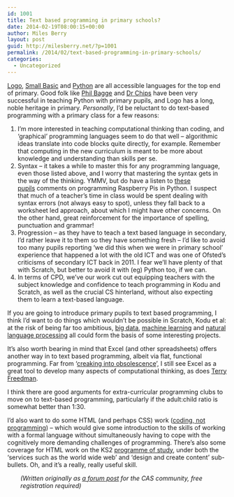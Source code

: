 ```yaml
---
id: 1001
title: Text based programming in primary schools?
date: 2014-02-19T08:00:15+00:00
author: Miles Berry
layout: post
guid: http://milesberry.net/?p=1001
permalink: /2014/02/text-based-programming-in-primary-schools/
categories:
  - Uncategorized
---
```

[Logo](http://www.calormen.com/jslogo/), [Small Basic](http://smallbasic.com/) and [Python](http://openbookproject.net/thinkcs/python/english3e/hello_little_turtles.html) are all accessible languages for the top end of primary. Good folk like [Phil Bagge](http://www.pythoncode.co.uk/) and [Dr Chips](http://primarycomputing.co.uk/python-resources/) have been very successful in teaching Python with primary pupils, and Logo has a long, noble heritage in primary. _Personally_, I’d be reluctant to do text-based programming with a primary class for a few reasons:

  1. I’m more interested in teaching computational thinking than coding, and ‘graphical’ programming languages seem to do that well &#8211; algorithmic ideas translate into code blocks quite directly, for example. Remember that computing in the new curriculum is meant to be more about knowledge and understanding than skills per se.
  2. Syntax &#8211; it takes a while to master this for any programming language, even those listed above, and I worry that mastering the syntax gets in the way of the thinking. YMMV, but do have a listen to [these pupils](http://www.bbc.co.uk/news/technology-18301670) comments on programming Raspberry Pis in Python. I suspect that much of a teacher&#8217;s time in class would be spent dealing with syntax errors (not always easy to spot), unless they fall back to a worksheet led approach, about which I might have other concerns. On the other hand, great reinforcement for the importance of spelling, punctuation and grammar!
  3. Progression &#8211; as they have to teach a text based language in secondary, I’d rather leave it to them so they have something fresh &#8211; I’d like to avoid too many pupils reporting ‘we did this when we were in primary school’ experience that happened a lot with the old ICT and was one of Ofsted’s criticisms of secondary ICT back in 2011. I fear we’ll have plenty of that with Scratch, but better to avoid it with (eg) Python too, if we can.
  4. In terms of CPD, we’ve our work cut out equipping teachers with the subject knowledge and confidence to teach programming in Kodu and Scratch, as well as the crucial CS hinterland, without also expecting them to learn a text-based language.

If you are going to introduce primary pupils to text based programming, I think I’d want to do things which wouldn’t be possible in Scratch, Kodu et al: at the risk of being far too ambitious, [big data](http://pandas.pydata.org/), [machine learning](http://scikit-learn.org/stable/) and [natural language processing](http://www.nltk.org/) all could form the basis of some interesting projects.

It’s also worth bearing in mind that Excel (and other spreadsheets) offers another way in to text based programming, albeit via flat, functional programming. Far from ‘[creaking into obsolescence](https://www.gov.uk/government/speeches/michael-gove-speaks-about-computing-and-education-technology)’, I still see Excel as a great tool to develop many aspects of computational thinking, as does [Terry Freedman](http://www.ictineducation.org/home-page/2013/11/4/computational-thinking-and-spreadsheets.html).

I think there are good arguments for extra-curricular programming clubs to move on to text-based programming, particularly if the adult:child ratio is somewhat better than 1:30.

I’d also want to do some HTML (and perhaps CSS) work ([coding, not programming](http://community.computingatschool.org.uk/forums/63/topics/1612#post_20716)) &#8211; which would give some introduction to the skills of working with a formal language without simultaneously having to cope with the cognitively more demanding challenges of programming. There’s also some coverage for HTML work on the KS2 [programme of study](https://www.gov.uk/government/publications/national-curriculum-in-england-computing-programmes-of-study/national-curriculum-in-england-computing-programmes-of-study#key-stage-2), under both the ‘services such as the world wide web’ and ‘design and create content’ sub-bullets. Oh, and it’s a really, really useful skill.

<p style="padding-left: 30px;">
  <em>(Written originally as <a href="http://community.computingatschool.org.uk/forums/3/topics/2255#post_25960">a forum post</a> for the CAS community, free registration required)</em>
</p>